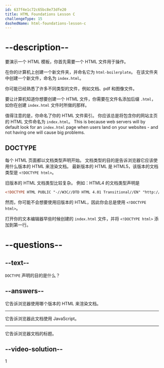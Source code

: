 ```yaml
---
id: 637f4e1c72c65bc8e73dfe20
title: HTML Foundations Lesson C
challengeType: 15
dashedName: html-foundations-lesson-c
---
```


# --description--

要演示一个 HTML 模板，你首先需要一个 HTML 文件用于操作。

在你的计算机上创建一个新文件夹，并命名它为 `html-boilerplate`。 在该文件夹中创建一个新文件，命名为 `index.html`。

你可能已经熟悉了许多不同类型的文件，例如文档、pdf 和图像文件。

要让计算机知道你想要创建一个 HTML 文件，你需要在文件名添加后缀 `.html`，如你在创建 `index.html` 文件时所做的那样。

值得注意的是，你命名了你的 HTML 文件索引。 你应该总是将包含你的网站主页的 HTML 文件命名为 `index.html`。 This is because web servers will by default look for an `index.html` page when users land on your websites - and not having one will cause big problems.

## DOCTYPE

每个 HTML 页面都以文档类型声明开始。 文档类型的目的是告诉浏览器它应该使用什么版本的 HTML 来渲染文档。 最新版本的 HTML 是 HTML5，该版本的文档类型是 `<!DOCTYPE html>`。

旧版本的 HTML 文档类型比较复杂。 例如：HTML4 的文档类型声明是

```html
<!DOCTYPE HTML PUBLIC "-//W3C//DTD HTML 4.01 Transitional//EN" "http://www.w3.org/TR/html4/loose.dtd">
```

然而，你可能不会想要使用旧版本的 HTML，因此你会总是使用 `<!DOCTYPE html>`。

打开你的文本编辑器早些时候创建的 `index.html` 文件，并将 `<!DOCTYPE html>` 添加到第一行。

# --questions--
## --text--

`DOCTYPE` 声明的目的是什么？

## --answers--

它告诉浏览器使用哪个版本的 HTML 来渲染文档。

---

它告诉浏览器此文档使用 JavaScript。

---

它告诉浏览器文档的标题。


## --video-solution--

1
